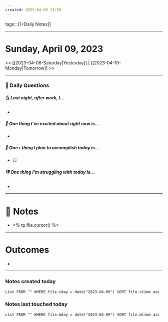 ```yaml
---
created: 2023-04-09 11:58
---
```

tags:: [[+Daily Notes]]

---

# Sunday, April 09, 2023
	
<< [[2023-04-08-Saturday|Yesterday]] | [[2023-04-10-Monday|Tomorrow]] >>

---
### 📅 Daily Questions
##### 🌜 Last night, after work, I...
- 

##### 🙌 One thing I've excited about right now is...
- 

##### 🚀 One+ thing I plan to accomplish today is...
- [ ] 

##### 👎 One thing I'm struggling with today is...
- 

---
# 📝 Notes
- <% tp.file.cursor() %>

---
# Outcomes
- 

---
### Notes created today
```dataview
List FROM "" WHERE file.cday = date("2023-04-09") SORT file.ctime asc
```

### Notes last touched today
```dataview
List FROM "" WHERE file.mday = date("2023-04-09") SORT file.mtime asc
```